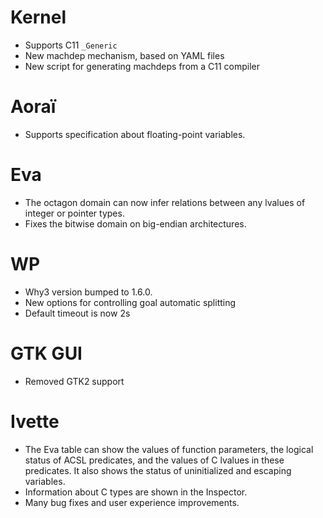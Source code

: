 # Kernel
- Supports C11 `_Generic`
- New machdep mechanism, based on YAML files
- New script for generating machdeps from a C11 compiler

# Aoraï
- Supports specification about floating-point variables.

# Eva
- The octagon domain can now infer relations between any lvalues of integer or
  pointer types.
- Fixes the bitwise domain on big-endian architectures.

# WP
- Why3 version bumped to 1.6.0.
- New options for controlling goal automatic splitting
- Default timeout is now 2s

# GTK GUI
- Removed GTK2 support

# Ivette
- The Eva table can show the values of function parameters, the logical status
  of ACSL predicates, and the values of C lvalues in these predicates.
  It also shows the status of uninitialized and escaping variables.
- Information about C types are shown in the Inspector.
- Many bug fixes and user experience improvements.
